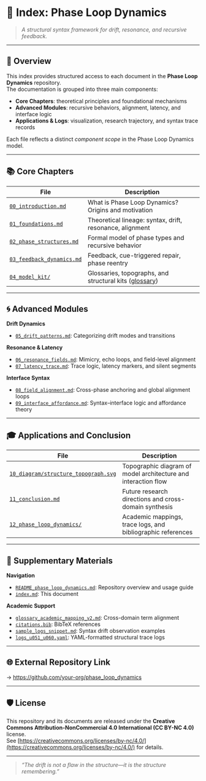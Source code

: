 # 🧭 Index: Phase Loop Dynamics

> *A structural syntax framework for drift, resonance, and recursive feedback.*

---

## 📘 Overview

This index provides structured access to each document in the **Phase Loop Dynamics** repository.  
The documentation is grouped into three main components:  
- **Core Chapters**: theoretical principles and foundational mechanisms  
- **Advanced Modules**: recursive behaviors, alignment, latency, and interface logic  
- **Applications & Logs**: visualization, research trajectory, and syntax trace records  

Each file reflects a distinct *component scope* in the Phase Loop Dynamics model.

---

## 📚 Core Chapters

| File | Description |
|------|-------------|
| [`00_introduction.md`](./00_introduction.md) | What is Phase Loop Dynamics? Origins and motivation |
| [`01_foundations.md`](https://github.com/kiyoshisasano-DeepZenSpace/kiyoshisasano-DeepZenSpace/blob/d01793dbefac9d0f65542fbd8d96ffe00067104a/12_phase_loop_dynamics/01_foundations.md) | Theoretical lineage: syntax, drift, resonance, alignment |
| [`02_phase_structures.md`](./02_phase_structures.md) | Formal model of phase types and recursive behavior |
| [`03_feedback_dynamics.md`](./03_feedback_dynamics.md) | Feedback, cue-triggered repair, phase reentry |
| [`04_model_kit/`](https://github.com/kiyoshisasano-DeepZenSpace/kiyoshisasano-DeepZenSpace/tree/0178aca53237e7acb936c32236ad3b427a4140a1/04_model_kit) | Glossaries, topographs, and structural kits ([glossary](https://github.com/kiyoshisasano-DeepZenSpace/kiyoshisasano-DeepZenSpace/tree/f42de37d401e1d61b353fd59226ee97f4d2d7e5b/04_model_kit/structure_topograph/glossary)) |

---

## 🌀 Advanced Modules

**Drift Dynamics**

- [`05_drift_patterns.md`](./05_drift_patterns.md): Categorizing drift modes and transitions

**Resonance & Latency**

- [`06_resonance_fields.md`](./06_resonance_fields.md): Mimicry, echo loops, and field-level alignment  
- [`07_latency_trace.md`](./07_latency_trace.md): Trace logic, latency markers, and silent segments

**Interface Syntax**

- [`08_field_alignment.md`](./08_field_alignment.md): Cross-phase anchoring and global alignment loops  
- [`09_interface_affordance.md`](./09_interface_affordance.md): Syntax–interface logic and affordance theory

---

## 🎓 Applications and Conclusion

| File | Description |
|------|-------------|
| [`10_diagram/structure_topograph.svg`](./10_diagram/structure_topograph.svg) | Topographic diagram of model architecture and interaction flow |
| [`11_conclusion.md`](./11_conclusion.md) | Future research directions and cross-domain synthesis |
| [`12_phase_loop_dynamics/`](./12_phase_loop_dynamics/) | Academic mappings, trace logs, and bibliographic references |

---

## 🔖 Supplementary Materials

**Navigation**

- [`README_phase_loop_dynamics.md`](./README_phase_loop_dynamics.md): Repository overview and usage guide  
- [`index.md`](./index.md): This document

**Academic Support**

- [`glossary_academic_mapping_v2.md`](./12_phase_loop_dynamics/glossary_academic_mapping_v2.md): Cross-domain term alignment  
- [`citations.bib`](./12_phase_loop_dynamics/citations.bib): BibTeX references  
- [`sample_logs_snippet.md`](./12_phase_loop_dynamics/sample_logs_snippet.md): Syntax drift observation examples  
- [`logs_u051_u060.yaml`](./12_phase_loop_dynamics/logs_u051_u060.yaml): YAML-formatted structural trace logs

---

## 🌐 External Repository Link

→ https://github.com/your-org/phase_loop_dynamics

---

## 🛡️ License

This repository and its documents are released under the **Creative Commons Attribution-NonCommercial 4.0 International (CC BY-NC 4.0)** license.  
See [https://creativecommons.org/licenses/by-nc/4.0/](https://creativecommons.org/licenses/by-nc/4.0/) for details.

---

> *“The drift is not a flaw in the structure—it is the structure remembering.”*
